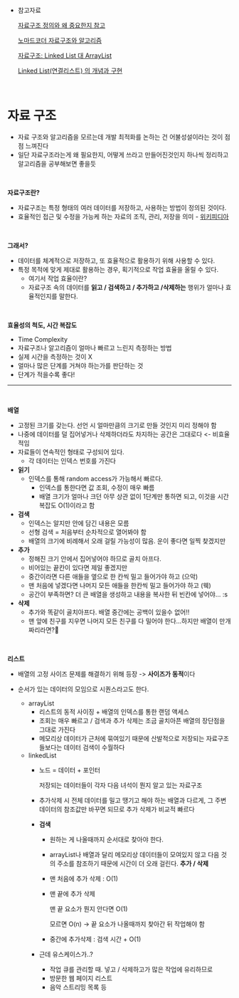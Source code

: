 <br/>

- 참고자료

    [자료구조 정의와 왜 중요한지 참고](https://hanamon.kr/%EC%9E%90%EB%A3%8C%EA%B5%AC%EC%A1%B0%EB%9E%80-%EC%9E%90%EB%A3%8C%EA%B5%AC%EC%A1%B0%EB%A5%BC-%EB%B0%B0%EC%9A%B0%EB%8A%94-%EC%9D%B4%EC%9C%A0/)

    [노마드코더 자료구조와 알고리즘](https://youtu.be/NFETSCJON2M)

    [자료구조: Linked List 대 ArrayList](https://www.nextree.co.kr/p6506/)
    
    [Linked List(연결리스트) 의 개념과 구현](https://s-realstory.tistory.com/51)

<br/>

# 자료 구조 

- 자료 구조와 알고리즘을 모르는데 개발 최적화를 논하는 건 어불성설이라는 것이 점점 느껴진다 
- 일단 자료구조라는게 왜 필요한지, 어떻게 쓰라고 만들어진것인지 하나씩 정리하고 알고리즘을 공부해보면 좋을듯

<br/>

**자료구조란?**
- 자료구조는 특정 형태의 여러 데이터를 저장하고, 사용하는 방법이 정의된 것이다.
- 효율적인 접근 및 수정을 가능케 하는 자료의 조직, 관리, 저장을 의미 - [위키피디아](https://ko.wikipedia.org/wiki/%EC%9E%90%EB%A3%8C_%EA%B5%AC%EC%A1%B0)

<br/>

**그래서?**
- 데이터를 체계적으로 저장하고, 또 효율적으로 활용하기 위해 사용할 수 있다. 
- 특정 목적에 맞게 제대로 활용하는 경우, 획기적으로 작업 효율을 올릴 수 있다.
    - 여기서 작업 효율이란?
    - 자료구조 속의 데이터를 **읽고 / 검색하고 / 추가하고 /삭제하는** 행위가 얼마나 효율적인지를 말한다.

<br/>


**효율성의 척도, 시간 복잡도**
- Time Complexity
- 자료구조나 알고리즘이 얼마나 빠르고 느린지 측정하는 방법
- 실제 시간을 측정하는 것이 X
- 얼마나 많은 단계를 거쳐야 하는가를 판단하는 것
- 단계가 적을수록 좋다!

---
<br/>

**배열**
- 고정된 크기를 갖는다. 선언 시 얼마만큼의 크기로 만들 것인지 미리 정해야 함
- 나중에 데이터를 덜 집어넣거나 삭제하더라도 차지하는 공간은 그대로다 <- 비효율적임
- 자료들이 연속적인 형태로 구성되어 있다. 
    - 각 데이터는 인덱스 번호를 가진다 
- **읽기**
    - 인덱스를 통해 random access가 가능해서 빠르다.
        - 인덱스를 통한다면 값 조회, 수정이 매우 빠름
        - 배열 크기가 얼마나 크던 아무 상관 없이 1단계만 통하면 되고, 이것을 시간복잡도 O(1)이라고 함
- **검색**
    - 인덱스는 알지만 안에 담긴 내용은 모름
    - 선형 검색 = 처음부터 순차적으로 열어봐야 함 
    - 배열의 크기에 비례해서 오래 걸릴 가능성이 많음. 운이 좋다면 일찍 찾겠지만 
- **추가**
    - 정해진 크기 안에서 집어넣어야 하므로 골치 아프다.
    - 비어있는 끝칸이 있다면 제일 좋겠지만
    - 중간이라면 다른 애들을 옆으로 한 칸씩 밀고 들어가야 하고 (으악)
    - 맨 처음에 넣겠다면 나머지 모든 애들을 한칸씩 밀고 들어가야 하고 (웩)
    - 공간이 부족하면? 더 큰 배열을 생성하고 내용을 복사한 뒤 빈칸에 넣어야... :s
- **삭제**
    - 추가와 똑같이 골치아프다. 배열 중간에는 공백이 있을수 없어!!
    - 맨 앞에 친구를 지우면 나머지 모든 친구를 다 밀어야 한다...하지만 배열이 만개짜리라면?:grimacing:

<br/>

**리스트**
- 배열의 고정 사이즈 문제를 해결하기 위해 등장 -> **사이즈가 동적**이다
- 순서가 있는 데이터의 모임으로 시퀀스라고도 한다. 

    - arrayList
        - 리스트의 동적 사이징 + 배열의 인덱스를 통한 랜덤 액세스
        - 조회는 매우 빠르고 / 검색과 추가 삭제는 조금 골치아픈 배열의 장단점을 그대로 가진다
        - 메모리상 데이터가 근처에 묶여있기 때문에 산발적으로 저장되는 자료구조들보다는 데이터 검색이 수월하다  
    - linkedList
        - 노드 = 데이터 + 포인터
            
            저장되는 데이터들이 각자 다음 녀석이 뭔지 알고 있는 자료구조
        - 추가삭제 시 전체 데이터를 밀고 땡기고 해야 하는 배열과 다르게, 그 주변 데이터의 참조값만 바꾸면 되므로 추가 삭제가 비교적 빠르다   
        - **검색** 
            - 원하는 게 나올때까지 순서대로 찾아야 한다.
            - arrayList나 배열과 달리 메모리상 데이터들이 모여있지 않고 다음 것의 주소를 참조하기 때문에 시간이 더 오래 걸린다. 
        **추가 / 삭제**
            - 맨 처음에 추가 삭제 : O(1)
            - 맨 끝에 추가 삭제
                
                맨 끝 요소가 뭔지 안다면 O(1)
                
                모르면 O(n) -> 끝 요소가 나올때까지 찾아간 뒤 작업해야 함
            - 중간에 추가삭제 : 검색 시간 + O(1)
        - 근데 유스케이스가..?
            - 작업 큐를 관리할 때. 넣고 / 삭제하고가 많은 작업에 유리하므로 
            - 방문한 웹 페이지 리스트
            - 음악 스트리밍 목록 등 
    